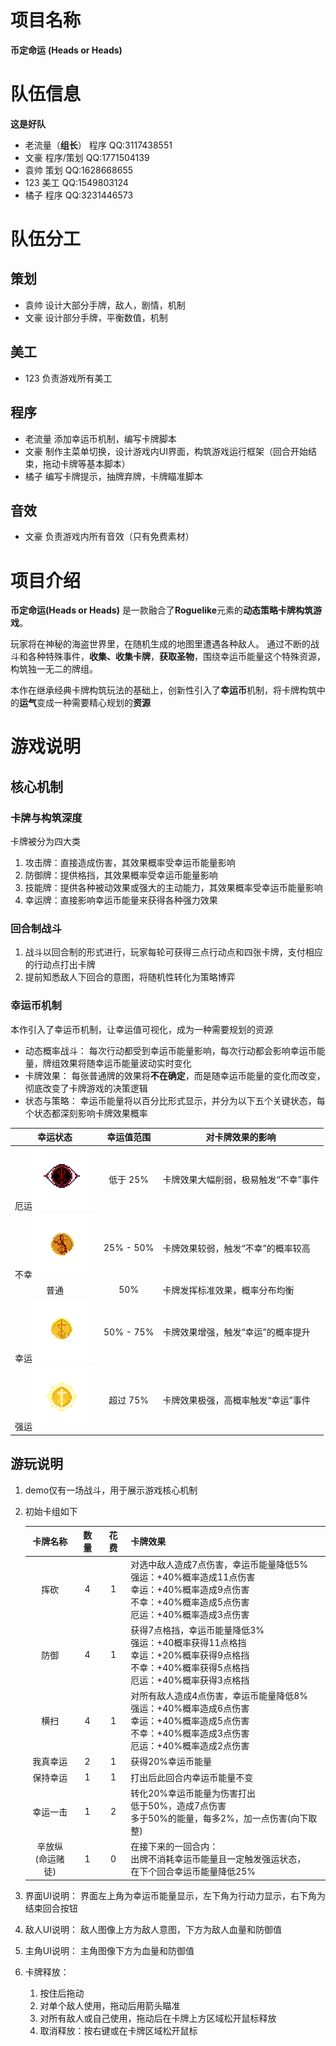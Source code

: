 # 项目名称
**币定命运**
**(Heads or Heads)**
# 队伍信息
**这是好队**
* 老流量（**组长**） 程序  QQ:3117438551
* 文豪 程序/策划  QQ:1771504139
* 袁帅 策划  QQ:1628668655
* 123  美工  QQ:1549803124
* 橘子 程序  QQ:3231446573
# 队伍分工
## 策划
* 袁帅 设计大部分手牌，敌人，剧情，机制
* 文豪 设计部分手牌，平衡数值，机制
## 美工
* 123 负责游戏所有美工
## 程序
* 老流量 添加幸运币机制，编写卡牌脚本
* 文豪 制作主菜单切换，设计游戏内UI界面，构筑游戏运行框架（回合开始结束，拖动卡牌等基本脚本）
* 橘子 编写卡牌提示，抽牌弃牌，卡牌瞄准脚本
## 音效
* 文豪 负责游戏内所有音效（只有免费素材）
# 项目介绍
**币定命运(Heads or Heads)** 是一款融合了**Roguelike**元素的**动态策略卡牌构筑游戏**。

玩家将在神秘的海盗世界里，在随机生成的地图里遭遇各种敌人。
通过不断的战斗和各种特殊事件，**收集、收集卡牌**，**获取圣物**，围绕幸运币能量这个特殊资源，构筑独一无二的牌组。

本作在继承经典卡牌构筑玩法的基础上，创新性引入了**幸运币**机制，将卡牌构筑中的**运气**变成一种需要精心规划的**资源**

# 游戏说明
## 核心机制
### 卡牌与构筑深度
卡牌被分为四大类
1. 攻击牌：直接造成伤害，其效果概率受幸运币能量影响
2. 防御牌：提供格挡，其效果概率受幸运币能量影响
3. 技能牌：提供各种被动效果或强大的主动能力，其效果概率受幸运币能量影响
4. 幸运牌：直接影响幸运币能量来获得各种强力效果
### 回合制战斗
1. 战斗以回合制的形式进行，玩家每轮可获得三点行动点和四张卡牌，支付相应的行动点打出卡牌
2. 提前知悉敌人下回合的意图，将随机性转化为策略博弈
### 幸运币机制
本作引入了幸运币机制，让幸运值可视化，成为一种需要规划的资源
* 动态概率战斗： 每次行动都受到幸运币能量影响，每次行动都会影响幸运币能量，牌组效果将随幸运币能量波动实时变化
* 卡牌效果： 每张普通牌的效果将**不在确定**，而是随幸运币能量的变化而改变，彻底改变了卡牌游戏的决策逻辑
* 状态与策略： 幸运币能量将以百分比形式显示，并分为以下五个关键状态，每个状态都深刻影响卡牌效果概率
  
|幸运状态|	幸运值范围|对卡牌效果的影响|
|:-----:|:--------:|-------------|
|厄运<img src="https://raw.githubusercontent.com/VincentLogan/Heads_or_Tails/main/heads-or-tails/art/%E5%B8%81-%E5%8E%84%E8%BF%90.png" alt="强运" width="100" style="max-width: 100%;">  |	低于 25%	|卡牌效果大幅削弱，极易触发“不幸”事件|
|不幸<img src="https://raw.githubusercontent.com/VincentLogan/Heads_or_Tails/main/heads-or-tails/art/%E5%B8%81-%E4%B8%8D%E5%B9%B8.png" alt="强运" width="100" style="max-width: 100%;"> |	25% - 50%	|卡牌效果较弱，触发“不幸”的概率较高|
|普通|	50%	|卡牌发挥标准效果，概率分布均衡|
|幸运<img src="https://raw.githubusercontent.com/VincentLogan/Heads_or_Tails/main/heads-or-tails/art/%E5%B8%81-%E5%B9%B8%E8%BF%90.png" alt="强运" width="100" style="max-width: 100%;"> |50% - 75%	|卡牌效果增强，触发“幸运”的概率提升|
|强运<img src="https://raw.githubusercontent.com/VincentLogan/Heads_or_Tails/main/heads-or-tails/art/%E5%B8%81-%E5%BC%BA%E8%BF%90.png" alt="强运" width="100" style="max-width: 100%;"> |	超过 75%	|卡牌效果极强，高概率触发“幸运”事件|

## 游玩说明
1. demo仅有一场战斗，用于展示游戏核心机制
2. 初始卡组如下

   |卡牌名称|数量|花费|卡牌效果|
   |:-----:|:-:|:-:|:--------------------|
   |挥砍|4|1|对选中敌人造成7点伤害，幸运币能量降低5%<br>强运：+40%概率造成11点伤害<br>幸运：+40%概率造成9点伤害<br>不幸：+40%概率造成5点伤害<br>厄运：+40%概率造成3点伤害|
   |防御|4|1|获得7点格挡，幸运币能量降低3%<br>强运：+40概率获得11点格挡<br>幸运：+20%概率获得9点格挡<br>不幸：+40%概率获得5点格挡<br>厄运：+40%概率获得3点格挡|
   |横扫|4|1|对所有敌人造成4点伤害，幸运币能量降低8%<br>强运：+40%概率造成6点伤害<br>幸运：+40%概率造成5点伤害<br>不幸：+40%概率造成3点伤害<br>厄运：+40%概率造成2点伤害|
   |我真幸运|2|1|获得20%幸运币能量|
   |保持幸运|1|1|打出后此回合内幸运币能量不变|
   |幸运一击|1|2|转化20%幸运币能量为伤害打出<br>低于50%，造成7点伤害<br>多于50%的能量，每多2%，加一点伤害(向下取整)|
   |辛放纵<br>(命运赌徒)|1|0|在接下来的一回合内：<br>出牌不消耗幸运币能量且一定触发强运状态，<br>在下个回合幸运币能量降低25%|
4. 界面UI说明： 界面左上角为幸运币能量显示，左下角为行动力显示，右下角为结束回合按钮
5. 敌人UI说明： 敌人图像上方为敌人意图，下方为敌人血量和防御值
6. 主角UI说明： 主角图像下方为血量和防御值
7. 卡牌释放：
   1. 按住后拖动
   2. 对单个敌人使用，拖动后用箭头瞄准
   3. 对所有敌人或自己使用，拖动后在卡牌上方区域松开鼠标释放
   4. 取消释放：按右键或在卡牌区域松开鼠标
